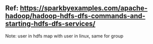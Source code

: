 ## Ref: https://sparkbyexamples.com/apache-hadoop/hadoop-hdfs-dfs-commands-and-starting-hdfs-dfs-services/

Note: user in hdfs map with user in linux, same for group
